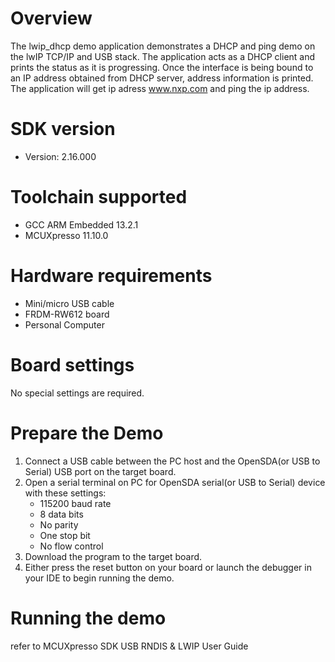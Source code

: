 Overview
========

The lwip_dhcp demo application demonstrates a DHCP and ping demo on the lwIP TCP/IP and USB stack.
The application acts as a DHCP client and prints the status as it is progressing.
Once the interface is being bound to an IP address obtained from DHCP server, address information is printed.
The application will get ip adress www.nxp.com and ping the ip address.


SDK version
===========
- Version: 2.16.000

Toolchain supported
===================
- GCC ARM Embedded  13.2.1
- MCUXpresso  11.10.0

Hardware requirements
=====================
- Mini/micro USB cable
- FRDM-RW612 board
- Personal Computer

Board settings
==============
No special settings are required.

Prepare the Demo
================
1.  Connect a USB cable between the PC host and the OpenSDA(or USB to Serial) USB port on the target board.
2.  Open a serial terminal on PC for OpenSDA serial(or USB to Serial) device with these settings:
    - 115200 baud rate
    - 8 data bits
    - No parity
    - One stop bit
    - No flow control
3.  Download the program to the target board.
4.  Either press the reset button on your board or launch the debugger in your IDE to begin running the demo.

Running the demo
================
refer to MCUXpresso SDK USB RNDIS & LWIP User Guide
